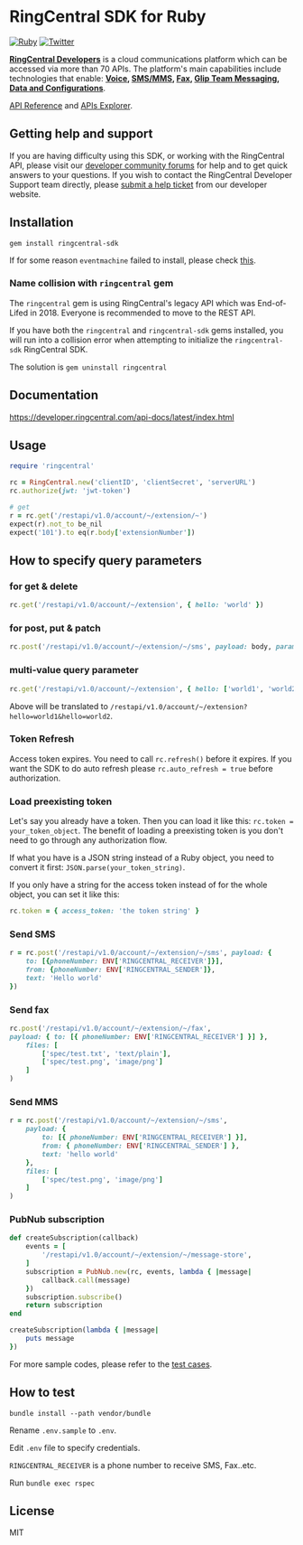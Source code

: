 # RingCentral SDK for Ruby

[![Ruby](https://github.com/ringcentral/ringcentral-ruby/actions/workflows/ruby.yml/badge.svg)](https://github.com/ringcentral/ringcentral-ruby/actions/workflows/ruby.yml)
[![Twitter](https://img.shields.io/twitter/follow/ringcentraldevs.svg?style=social&label=follow)](https://twitter.com/RingCentralDevs)

__[RingCentral Developers](https://developer.ringcentral.com/api-products)__ is a cloud communications platform which can be accessed via more than 70 APIs. The platform's main capabilities include technologies that enable:
__[Voice](https://developer.ringcentral.com/api-products/voice), [SMS/MMS](https://developer.ringcentral.com/api-products/sms), [Fax](https://developer.ringcentral.com/api-products/fax), [Glip Team Messaging](https://developer.ringcentral.com/api-products/team-messaging), [Data and Configurations](https://developer.ringcentral.com/api-products/configuration)__.

[API Reference](https://developer.ringcentral.com/api-docs/latest/index.html) and [APIs Explorer](https://developer.ringcentral.com/api-explorer/latest/index.html).


## Getting help and support

If you are having difficulty using this SDK, or working with the RingCentral API, please visit our [developer community forums](https://community.ringcentral.com/spaces/144/) for help and to get quick answers to your questions. If you wish to contact the RingCentral Developer Support team directly, please [submit a help ticket](https://developers.ringcentral.com/support/create-case) from our developer website.


## Installation

```
gem install ringcentral-sdk
```

If for some reason `eventmachine` failed to install, please check [this](https://stackoverflow.com/a/31516586/862862).


### Name collision with `ringcentral` gem

The `ringcentral` gem is using RingCentral's legacy API which was End-of-Lifed in 2018. Everyone is recommended to move to the REST API.

If you have both the `ringcentral` and `ringcentral-sdk` gems installed, you will run into a collision error when attempting to initialize the `ringcentral-sdk` RingCentral SDK.

The solution is `gem uninstall ringcentral`


## Documentation

https://developer.ringcentral.com/api-docs/latest/index.html


## Usage

```ruby
require 'ringcentral'

rc = RingCentral.new('clientID', 'clientSecret', 'serverURL')
rc.authorize(jwt: 'jwt-token')

# get
r = rc.get('/restapi/v1.0/account/~/extension/~')
expect(r).not_to be_nil
expect('101').to eq(r.body['extensionNumber'])
```


## How to specify query parameters

### for get & delete

```ruby
rc.get('/restapi/v1.0/account/~/extension', { hello: 'world' })
```

### for post, put & patch

```ruby
rc.post('/restapi/v1.0/account/~/extension/~/sms', payload: body, params: { hello: 'world' })
```

### multi-value query parameter

```ruby
rc.get('/restapi/v1.0/account/~/extension', { hello: ['world1', 'world2'] })
```

Above will be translated to `/restapi/v1.0/account/~/extension?hello=world1&hello=world2`.


### Token Refresh

Access token expires. You need to call `rc.refresh()` before it expires.
If you want the SDK to do auto refresh please `rc.auto_refresh = true` before authorization.


### Load preexisting token

Let's say you already have a token. Then you can load it like this: `rc.token = your_token_object`.
The benefit of loading a preexisting token is you don't need to go through any authorization flow.

If what you have is a JSON string instead of a Ruby object, you need to convert it first: `JSON.parse(your_token_string)`.

If you only have a string for the access token instead of for the whole object, you can set it like this:

```ruby
rc.token = { access_token: 'the token string' }
```


### Send SMS

```ruby
r = rc.post('/restapi/v1.0/account/~/extension/~/sms', payload: {
    to: [{phoneNumber: ENV['RINGCENTRAL_RECEIVER']}],
    from: {phoneNumber: ENV['RINGCENTRAL_SENDER']},
    text: 'Hello world'
})
```


### Send fax

```ruby
rc.post('/restapi/v1.0/account/~/extension/~/fax',
payload: { to: [{ phoneNumber: ENV['RINGCENTRAL_RECEIVER'] }] },
    files: [
        ['spec/test.txt', 'text/plain'],
        ['spec/test.png', 'image/png']
    ]
)
```


### Send MMS

```ruby
r = rc.post('/restapi/v1.0/account/~/extension/~/sms',
    payload: {
        to: [{ phoneNumber: ENV['RINGCENTRAL_RECEIVER'] }],
        from: { phoneNumber: ENV['RINGCENTRAL_SENDER'] },
        text: 'hello world'
    },
    files: [
        ['spec/test.png', 'image/png']
    ]
)
```


### PubNub subscription

```ruby
def createSubscription(callback)
    events = [
        '/restapi/v1.0/account/~/extension/~/message-store',
    ]
    subscription = PubNub.new(rc, events, lambda { |message|
        callback.call(message)
    })
    subscription.subscribe()
    return subscription
end

createSubscription(lambda { |message|
    puts message
})
```


For more sample codes, please refer to the [test cases](/spec).


## How to test

```
bundle install --path vendor/bundle
```

Rename `.env.sample` to `.env`.

Edit `.env` file to specify credentials.

`RINGCENTRAL_RECEIVER` is a phone number to receive SMS, Fax..etc.

Run `bundle exec rspec`


## License

MIT
